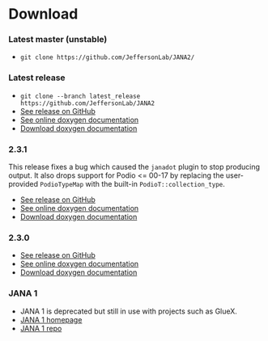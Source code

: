 # Download

### Latest master (unstable)

- `git clone https://github.com/JeffersonLab/JANA2/`

### Latest release
- `git clone --branch latest_release https://github.com/JeffersonLab/JANA2`
- [See release on GitHub](https://github.com/JeffersonLab/JANA2/tree/latest_release)
- [See online doxygen documentation](http://www.jlab.org/JANA/jana_doc_latest/index.html)
- [Download doxygen documentation](http://www.jlab.org/JANA/jana_doc_latest.tar.gz)

### 2.3.1
This release fixes a bug which caused the `janadot` plugin to stop producing output. It also drops support for Podio <= 00-17 by replacing the user-provided `PodioTypeMap` with the built-in `PodioT::collection_type`. 

- [See release on GitHub](https://github.com/JeffersonLab/JANA2/releases/tag/v2.3.1)
- [See online doxygen documentation](http://www.jlab.org/JANA/jana_doc_2.3.1/index.html)
- [Download doxygen documentation](http://www.jlab.org/JANA/jana_doc_2.3.1.tar.gz)

### 2.3.0 
- [See release on GitHub](https://github.com/JeffersonLab/JANA2/releases/tag/v2.3.0)
- [See online doxygen documentation](http://www.jlab.org/JANA/jana_doc_2.3.0/index.html)
- [Download doxygen documentation](http://www.jlab.org/JANA/jana_doc_2.3.0.tar.gz)

### JANA 1

- JANA 1 is deprecated but still in use with projects such as GlueX.
- [JANA 1 homepage](https://www.jlab.org/JANA/)
- [JANA 1 repo](https://github.com/JeffersonLab/JANA)


